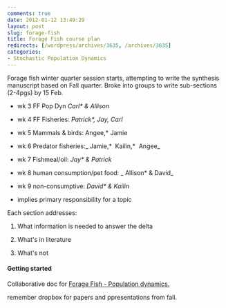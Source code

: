 ```yaml
---
comments: true
date: 2012-01-12 13:49:29
layout: post
slug: forage-fish
title: Forage Fish course plan
redirects: [/wordpress/archives/3635, /archives/3635]
categories:
- Stochastic Population Dynamics
---
```


Forage fish winter quarter session starts, attempting to write the synthesis manuscript based on Fall quarter. Broke into groups to write sub-sections (2-4pgs) by 15 Feb.



	
  * wk 3 FF Pop Dyn _Carl* & Allison_

	
  * wk 4 FF Fisheries: _Patrick*, Jay, Carl_

	
  * wk 5 Mammals & birds: Angee,* Jamie

	
  * wk 6 Predator fisheries:_ Jamie,*  Kailin,*  Angee_

	
  * wk 7 Fishmeal/oil: _Jay* & Patrick_

	
  * wk 8 human consumption/pet food: _ Allison* & David_

	
  * wk 9 non-consumptive: _David* & Kailin_


* implies primary responsibility for a topic

Each section addresses:

	
  1. What information is needed to answer the delta

	
  2. What's in literature

	
  3. What's not




#### Getting started


Collaborative doc for [Forage Fish - Population dynamics.](https://docs.google.com/document/d/1O5Bwo2nVkQ6QTc6NL1AsvJ8IAPhPL8WKMFDTTq4EBIM/edit?hl=en_US)

remember dropbox for papers and ppresentations from fall.
